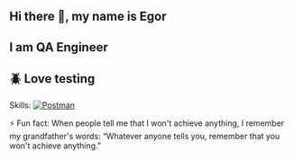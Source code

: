 ## Hi there 👋, my name is Egor
## I am QA Engineer
## 🪲 Love testing

Skills: 
[![Postman](https://img.icons8.com/color/48/000000/postman.png)](https://www.postman.com/)


⚡ Fun fact: When people tell me that I won't achieve anything, I remember my grandfather's words: “Whatever anyone tells you, remember that you won't achieve anything.” 




